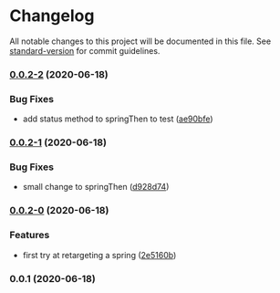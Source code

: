 # Changelog

All notable changes to this project will be documented in this file. See [standard-version](https://github.com/conventional-changelog/standard-version) for commit guidelines.

### [0.0.2-2](https://github.com/nullpub/motion/compare/v0.0.2-1...v0.0.2-2) (2020-06-18)


### Bug Fixes

* add status method to springThen to test ([ae90bfe](https://github.com/nullpub/motion/commit/ae90bfe5ace7c8dc6af53f87590176735948f652))

### [0.0.2-1](https://github.com/nullpub/motion/compare/v0.0.2-0...v0.0.2-1) (2020-06-18)


### Bug Fixes

* small change to springThen ([d928d74](https://github.com/nullpub/motion/commit/d928d743d5ffe0876733dd0deb93a495e03ed14e))

### [0.0.2-0](https://github.com/nullpub/motion/compare/v0.0.1...v0.0.2-0) (2020-06-18)


### Features

* first try at retargeting a spring ([2e5160b](https://github.com/nullpub/motion/commit/2e5160b0b47597c0b8b61d54d0e6e99d299c02d0))

### 0.0.1 (2020-06-18)

